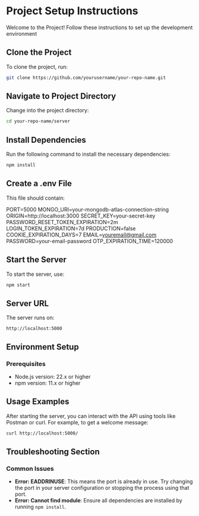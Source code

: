 # Project Setup Instructions

Welcome to the Project! Follow these instructions to set up the development environment

## Clone the Project

To clone the project, run:

```bash
git clone https://github.com/yourusername/your-repo-name.git
```

## Navigate to Project Directory

Change into the project directory:

```bash
cd your-repo-name/server
```

## Install Dependencies

Run the following command to install the necessary dependencies:

```bash
npm install
```

## Create a .env File

This file should contain:

PORT=5000
MONGO_URI=your-mongodb-atlas-connection-string
ORIGIN=http://localhost:3000
SECRET_KEY=your-secret-key
PASSWORD_RESET_TOKEN_EXPIRATION=2m
LOGIN_TOKEN_EXPIRATION=7d
PRODUCTION=false
COOKIE_EXPIRATION_DAYS=7
EMAIL=youremail@gmail.com
PASSWORD=your-email-password
OTP_EXPIRATION_TIME=120000

## Start the Server

To start the server, use:

```bash
npm start
```

## Server URL

The server runs on:

```url
http://localhost:5000
```

## Environment Setup

### Prerequisites

- Node.js version: 22.x or higher
- npm version: 11.x or higher

## Usage Examples

After starting the server, you can interact with the API using tools like Postman or curl. For example, to get a welcome message:

```bash
curl http://localhost:5000/
```

## Troubleshooting Section

### Common Issues

- **Error: EADDRINUSE**: This means the port is already in use. Try changing the port in your server configuration or stopping the process using that port.
- **Error: Cannot find module**: Ensure all dependencies are installed by running `npm install`.
